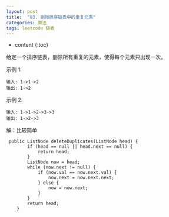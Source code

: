 ```yaml
---
layout: post
title:  "83. 删除排序链表中的重复元素"
categories: 算法
tags: leetcode 链表
---
```


* content
{:toc}

<!--more-->

给定一个排序链表，删除所有重复的元素，使得每个元素只出现一次。

示例 1:

```
输入: 1->1->2
输出: 1->2
```

示例 2:

```
输入: 1->1->2->3->3
输出: 1->2->3
```

解：比较简单

```
 public ListNode deleteDuplicates(ListNode head) {
        if (head == null || head.next == null) {
            return head;
        }
        ListNode now = head;
        while (now.next != null) {
            if (now.val == now.next.val) {
                now.next = now.next.next;
            } else {
                now = now.next;
            }
        }
        return head;
    }
```

